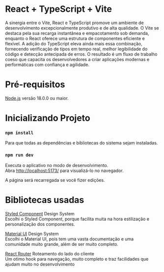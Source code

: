 # React + TypeScript + Vite

A sinergia entre o Vite, React e TypeScript promove um ambiente de desenvolvimento excepcionalmente produtivo e de alta qualidade. O Vite se destaca pela sua recarga instantânea e empacotamento sob demanda, enquanto o React oferece uma estrutura de componentes eficiente e flexível. A adição do TypeScript eleva ainda mais essa combinação, fornecendo verificação de tipos em tempo real, melhor legibilidade do código e detecção antecipada de erros. O resultado é um fluxo de trabalho coeso que capacita os desenvolvedores a criar aplicações modernas e performáticas com confiança e agilidade.

# Pré-requisitos
[Node.js](https://nodejs.org/en/) versão 18.0.0 ou maior.



# Inicializando Projeto

### `npm install `
Para que todas as dependências e bibliotecas do sistema sejam instaladas.


### `npm run dev`

Executa o aplicativo no modo de desenvolvimento.\
Abra [http://localhost:5173/](http://localhost:5173/) para visualizá-lo no navegador.

A página será recarregada se você fizer edições.



# Bibliotecas usadas
[Styled Component](https://styled-components.com/) Design System \
Escolhi o Styled Component, porque facilita muita na hora estilização e personalização dos componentes.

[Material UI](https://mui.com/material-ui/getting-started/) Design System \
Escolhi o Material UI, pois tem uma vasta documentação e uma comunidade muito grande, além de ser muito completo.

[React Router](https://reactrouter.com/en/main) Roteamento do lado do cliente \
Um otimo hook para navegação, muito completo  e traz facilidades que ajudam muito no desenvolvimento


